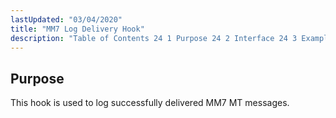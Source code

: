 ```yaml
---
lastUpdated: "03/04/2020"
title: "MM7 Log Delivery Hook"
description: "Table of Contents 24 1 Purpose 24 2 Interface 24 3 Examples This hook is used to log successfully delivered MM 7 MT messages..."
---
```



## <a name="MM7LogDeliveryHook.purpose"></a> Purpose

This hook is used to log successfully delivered MM7 MT messages.